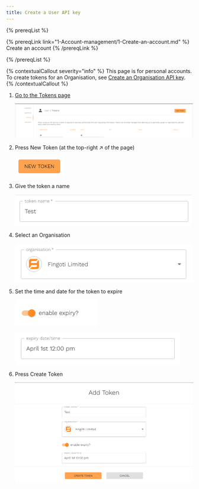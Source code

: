 ```yaml
---
title: Create a User API key
---
```


{% prereqList %}

{% prereqLink link="1-Account-management/1-Create-an-account.md" %}
Create an account
{% /prereqLink %}

{% /prereqList %}

{% contextualCallout severity="info" %}
This page is for personal accounts. To create tokens for an Organisation, see [Create an Organisation API key](2-Organisation-management/1-API-key-management/1-Create-an-Organisation-API-key.md).
{% /contextualCallout %}

1. [Go to the Tokens page](https://account.fingoti.com/user/tokens)

   ![Screenshot of the Tokens page](assets/tokens.png)

2. Press New Token (at the top-right &nearr; of the page)

   ![Screenshot of the New Token button](assets/new-token.png)

3. Give the token a name

   ![Screenshot of the Token Name dialogue](assets/token-name.png)

4. Select an Organisation

   ![Screenshot of the Organisation dropdown menu](assets/organisation.png)

5. Set the time and date for the token to expire

   ![Screenshot of the enable expiry toggle](assets/enable-expiry.png)

   ![Screenshot of the expiry date time textbox](assets/expiry-date-time.png)

6. Press Create Token

   ![Screenshot of the Add Token page](assets/add-token.png)
